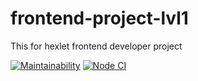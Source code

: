# frontend-project-lvl1

This for hexlet frontend developer project

[![Maintainability](https://api.codeclimate.com/v1/badges/a99a88d28ad37a79dbf6/maintainability)](https://codeclimate.com/github/codeclimate/codeclimate/maintainability)
[![Node CI](https://github.com/pavel-todorov/frontend-project-lvl1/workflows/Node%20CI/badge.svg)](https://github.com/pavel-todorov/frontend-project-lvl1/actions)
